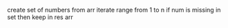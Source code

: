 create set of numbers from arr
iterate range from 1 to n
if num is missing in set then keep in res arr
​
